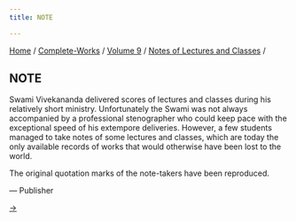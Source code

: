 ```yaml
---
title: NOTE

---
```



[Home](../../../index.htm) / [Complete-Works](../../complete_works.htm)
/ [Volume 9](../volume_9_contents.htm) / [Notes of Lectures and
Classes](notes_of_lectures_and_classes_contents.htm) /



## NOTE

Swami Vivekananda delivered scores of lectures and classes during his
relatively short ministry. Unfortunately the Swami was not always
accompanied by a professional stenographer who could keep pace with the
exceptional speed of his extempore deliveries. However, a few students
managed to take notes of some lectures and classes, which are today the
only available records of works that would otherwise have been lost to
the world.

The original quotation marks of the note-takers have been reproduced.

— Publisher

[→](the_religion_of_india.htm)


